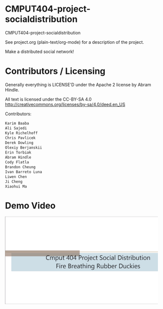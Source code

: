 CMPUT404-project-socialdistribution
===================================

CMPUT404-project-socialdistribution

See project.org (plain-text/org-mode) for a description of the project.

Make a distributed social network!

Contributors / Licensing
========================

Generally everything is LICENSE'D under the Apache 2 license by Abram Hindle.

All text is licensed under the CC-BY-SA 4.0 http://creativecommons.org/licenses/by-sa/4.0/deed.en_US

Contributors:

    Karim Baaba
    Ali Sajedi
    Kyle Richelhoff
    Chris Pavlicek
    Derek Dowling
    Olexiy Berjanskii
    Erin Torbiak
    Abram Hindle
    Cody Flatla
    Brandon Cheung
    Ivan Barreto Luna
    Liwen Chen
    Ji Cheng
    Xiaohui Ma

Demo Video
==========
[![Demo Video](https://github.com/CMPUT404-FireBreathingRubberDuckies/CMPUT404-project-socialdistribution/blob/master/img/DemoVideoScreenshot.png)](https://archive.org/embed/Cmput404Project)

